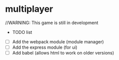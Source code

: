 # multiplayer
//WARNING: This game is still in development

- TODO list
- [ ] Add the webpack module (module manager)
- [ ] Add the express module (for ui)
- [ ] Add babel (allows html to work on older versions)